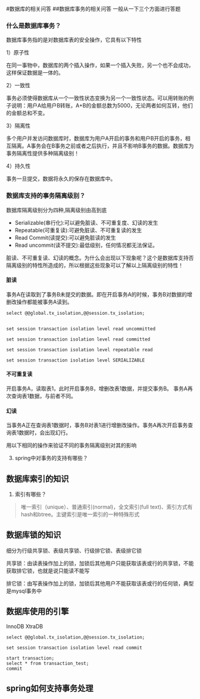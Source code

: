 #数据库的相关问答
##数据库事务的相关问答
一般从一下三个方面进行答题

### 什么是数据库事务？
数据库事务指的是对数据库表的安全操作，它具有以下特性

1）原子性

在同一事物中，数据库的两个插入操作，如果一个插入失败，另一个也不会成功，这样保证数据是一体的。

2）一致性

事务必须使得数据库从一个一致性状态变换为另一个一致性状态。可以用转账的例子说明：用户A给用户B转账，A+B的金额总数为5000，无论两者如何互转，他们的金额总和不变。

3）隔离性

多个用户并发访问数据库时，数据库为用户A开启的事务和用户B开启的事务，相互隔离。A事务会在B事务之前或者之后执行，并且不影响B事务的数据。数据库为事务隔离性提供多种隔离级别！

4）持久性

事务一旦提交，数据将永久的保存在数据库中。

### 数据库支持的事务隔离级别？

数据库隔离级别分为四种,隔离级别由高到底

* Serializable(串行化):可以避免脏读、不可重复度、幻读的发生
* Repeatable(可重复读):可避免脏读、不可重复读的发生
* Read Commit(读提交):可以避免脏读的发生
* Read uncommit(读不提交):最低级别，任何情况都无法保证。

脏读、不可重复读、幻读的概念。为什么会出现以下现象呢？这个是数据库支持否隔离级别的特性所造成的，所以根据这些现象可以了解以上隔离级别的特性！
#### 脏读
事务A在读取到了事务B未提交的数据。即在开启事务A的时候，事务B对数据的增删改操作都能被事务A读到。

```
select @@global.tx_isolation,@@session.tx_isolation;


set session transaction isolation level read uncommitted

set session transaction isolation level read committed

set session transaction isolation level repeatable read

set session transaction isolation level SERIALIZABLE

```


#### 不可重复读
开启事务A，读取表1，此时开启事务B，增删改表1数据，并提交事务B。
事务A再次查询表1数据，与前者不同。

#### 幻读
当事务A正在查询表1数据时，事务B对表1进行增删改操作。事务A再次开启事务查询表1数据时，会出现幻行。

用以下相同的操作来验证不同的事务隔离级别对其的影响


3. spring中对事务的支持有哪些？

## 数据库索引的知识
1. 索引有哪些？

> 唯一索引（unique）、普通索引(normal)，全文索引(full text)、索引方式有hash和btree。主键索引是唯一索引的一种特殊形式


## 数据库锁的知识

细分为行级共享锁、表级共享锁、行级排它锁、表级排它锁

共享锁：由读表操作加上的锁，加锁后其他用户只能获取该表或行的共享锁，不能获取排它锁，也就是说只能读不能写

排它锁：由写表操作加上的锁，加锁后其他用户不能获取该表或行的任何锁，典型是mysql事务中

## 数据库使用的引擎

InnoDB
XtraDB


```
select @@global.tx_isolation,@@session.tx_isolation;

set session transaction isolation level read commit

start transaction;
select * from transaction_test;
commit

```

## spring如何支持事务处理

